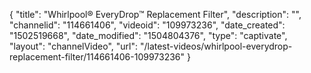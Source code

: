 {
    "title": "Whirlpool&reg; EveryDrop&trade; Replacement Filter",
    "description": "",
    "channelid": "114661406",
    "videoid": "109973236",
    "date_created": "1502519668",
    "date_modified": "1504804376",
    "type": "captivate",
    "layout": "channelVideo",
    "url": "\/latest-videos\/whirlpool-everydrop-replacement-filter\/114661406-109973236"
}